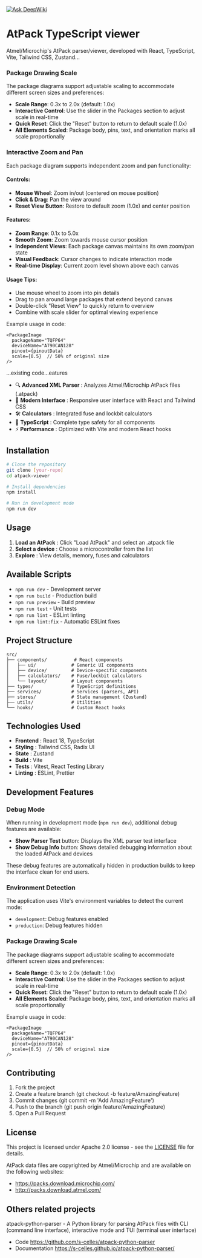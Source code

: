 [![Ask DeepWiki](https://deepwiki.com/badge.svg)](https://deepwiki.com/s-celles/atpack-ts-viewer)

# AtPack TypeScript viewer

Atmel/Microchip's AtPack parser/viewer, developed with React, TypeScript, Vite, Tailwind CSS, Zustand...

### Package Drawing Scale

The package diagrams support adjustable scaling to accommodate different screen sizes and preferences:

- **Scale Range**: 0.3x to 2.0x (default: 1.0x)
- **Interactive Control**: Use the slider in the Packages section to adjust scale in real-time
- **Quick Reset**: Click the "Reset" button to return to default scale (1.0x)
- **All Elements Scaled**: Package body, pins, text, and orientation marks all scale proportionally

### Interactive Zoom and Pan

Each package diagram supports independent zoom and pan functionality:

#### Controls:
- **Mouse Wheel**: Zoom in/out (centered on mouse position)
- **Click & Drag**: Pan the view around
- **Reset View Button**: Restore to default zoom (1.0x) and center position

#### Features:
- **Zoom Range**: 0.1x to 5.0x
- **Smooth Zoom**: Zoom towards mouse cursor position
- **Independent Views**: Each package canvas maintains its own zoom/pan state
- **Visual Feedback**: Cursor changes to indicate interaction mode
- **Real-time Display**: Current zoom level shown above each canvas

#### Usage Tips:
- Use mouse wheel to zoom into pin details
- Drag to pan around large packages that extend beyond canvas
- Double-click "Reset View" to quickly return to overview
- Combine with scale slider for optimal viewing experience

Example usage in code:
```tsx
<PackageImage 
  packageName="TQFP64"
  deviceName="AT90CAN128"
  pinout={pinoutData}
  scale={0.5}  // 50% of original size
/>
```

...existing code...eatures

- 🔍 **Advanced XML Parser** : Analyzes Atmel/Microchip AtPack files (.atpack)
- 📱 **Modern Interface** : Responsive user interface with React and Tailwind CSS
- 🛠️ **Calculators** : Integrated fuse and lockbit calculators
- 🔧 **TypeScript** : Complete type safety for all components
- ⚡ **Performance** : Optimized with Vite and modern React hooks

## Installation

```bash
# Clone the repository
git clone [your-repo]
cd atpack-viewer

# Install dependencies
npm install

# Run in development mode
npm run dev
```

## Usage

1. **Load an AtPack** : Click "Load AtPack" and select an .atpack file
2. **Select a device** : Choose a microcontroller from the list
3. **Explore** : View details, memory, fuses and calculators

## Available Scripts

- `npm run dev` - Development server
- `npm run build` - Production build
- `npm run preview` - Build preview
- `npm run test` - Unit tests
- `npm run lint` - ESLint linting
- `npm run lint:fix` - Automatic ESLint fixes

## Project Structure

```
src/
├── components/          # React components
│   ├── ui/             # Generic UI components
│   ├── device/         # Device-specific components
│   ├── calculators/    # Fuse/lockbit calculators
│   └── layout/         # Layout components
├── types/              # TypeScript definitions
├── services/           # Services (parsers, API)
├── stores/             # State management (Zustand)
├── utils/              # Utilities
└── hooks/              # Custom React hooks
```

## Technologies Used

- **Frontend** : React 18, TypeScript
- **Styling** : Tailwind CSS, Radix UI
- **State** : Zustand
- **Build** : Vite
- **Tests** : Vitest, React Testing Library
- **Linting** : ESLint, Prettier

## Development Features

### Debug Mode

When running in development mode (`npm run dev`), additional debug features are available:

- **Show Parser Test** button: Displays the XML parser test interface
- **Show Debug Info** button: Shows detailed debugging information about the loaded AtPack and devices

These debug features are automatically hidden in production builds to keep the interface clean for end users.

### Environment Detection

The application uses Vite's environment variables to detect the current mode:
- `development`: Debug features enabled
- `production`: Debug features hidden

### Package Drawing Scale

The package diagrams support adjustable scaling to accommodate different screen sizes and preferences:

- **Scale Range**: 0.3x to 2.0x (default: 1.0x)
- **Interactive Control**: Use the slider in the Packages section to adjust scale in real-time
- **Quick Reset**: Click the "Reset" button to return to default scale (1.0x)
- **All Elements Scaled**: Package body, pins, text, and orientation marks all scale proportionally

Example usage in code:
```tsx
<PackageImage 
  packageName="TQFP64"
  deviceName="AT90CAN128"
  pinout={pinoutData}
  scale={0.5}  // 50% of original size
/>
```

## Contributing

1. Fork the project
2. Create a feature branch (git checkout -b feature/AmazingFeature)
3. Commit changes (git commit -m 'Add AmazingFeature')
4. Push to the branch (git push origin feature/AmazingFeature)
5. Open a Pull Request

## License

This project is licensed under Apache 2.0 license - see the [LICENSE](LICENSE) file for details.

AtPack data files are copyrighted by Atmel/Microchip and are available on the following websites:

- https://packs.download.microchip.com/
- http://packs.download.atmel.com/

## Others related projects

atpack-python-parser - A Python library for parsing AtPack files with CLI (command line interface), interactive mode and TUI (terminal user interface)

- Code https://github.com/s-celles/atpack-python-parser
- Documentation https://s-celles.github.io/atpack-python-parser/
